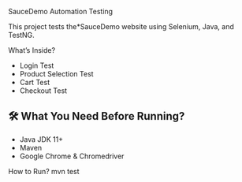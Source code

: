  SauceDemo Automation Testing

This project tests the*SauceDemo website using Selenium, Java, and TestNG.

 What’s Inside?
- Login Test  
- Product Selection Test 
- Cart Test
- Checkout Test 

## 🛠️ What You Need Before Running?
- Java JDK 11+
- Maven
- Google Chrome & Chromedriver

 How to Run?
mvn test

